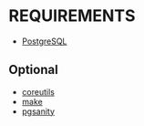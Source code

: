 # REQUIREMENTS

* [PostgreSQL](https://www.postgresql.org)

## Optional

* [coreutils](https://www.gnu.org/software/coreutils/coreutils.html)
* [make](https://www.gnu.org/software/make/)
* [pgsanity](https://pypi.python.org/pypi/pgsanity)
